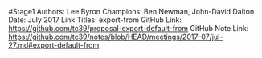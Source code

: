 #Stage1
Authors: Lee Byron
Champions: Ben Newman, John-David Dalton
Date: July 2017
Link Titles: export-from
GitHub Link: https://github.com/tc39/proposal-export-default-from
GitHub Note Link: https://github.com/tc39/notes/blob/HEAD/meetings/2017-07/jul-27.md#export-default-from
